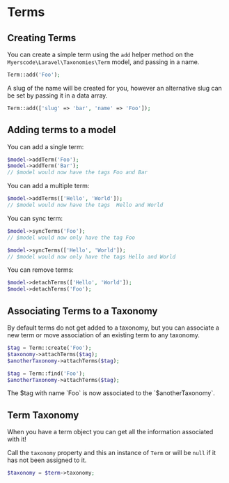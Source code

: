 # Terms

## Creating Terms

You can create a simple term using the `add` helper method on the `Myerscode\Laravel\Taxonomies\Term` model, and passing in a name.
```php
Term::add('Foo');
```

A slug of the name will be created for you, however an alternative slug can be set by passing it in a data array.
```php
Term::add(['slug' => 'bar', 'name' => 'Foo']);
```

## Adding terms to a model

You can add a single term:
```php
$model->addTerm('Foo');
$model->addTerm('Bar');
// $model would now have the tags Foo and Bar
```

You can add a multiple term:
```php
$model->addTerms(['Hello', 'World']);
// $model would now have the tags  Hello and World
```

You can sync term:
```php
$model->syncTerms('Foo');
// $model would now only have the tag Foo

$model->syncTerms(['Hello', 'World']);
// $model would now only have the tags Hello and World
```

You can remove terms:
```php
$model->detachTerms(['Hello', 'World']);
$model->detachTerms('Foo');
```

## Associating Terms to a Taxonomy

By default terms do not get added to a taxonomy, but you can associate a new term or move association of an existing term to any taxonomy.
```php
$tag = Term::create('Foo');
$taxonomy->attachTerms($tag);
$anotherTaxonomy->attachTerms($tag);
```
```php
$tag = Term::find('Foo');
$anotherTaxonomy->attachTerms($tag);
```

The $tag with name `Foo` is now associated to the `$anotherTaxonomy`.

## Term Taxonomy

When you have a term object you can get all the information associated with it!

Call the `taxonomy` property and this an instance of `Term` or will be `null` if it has not been assigned to it.

```php
$taxonomy = $term->taxonomy;
```
